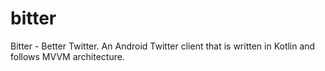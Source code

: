 # bitter
Bitter - Better Twitter. An Android Twitter client that is written in Kotlin and follows MVVM architecture.

